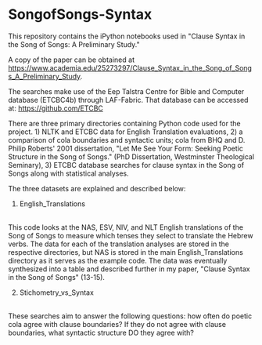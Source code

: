 # SongofSongs-Syntax

This repository contains the iPython notebooks used in "Clause Syntax in the Song of Songs: A Preliminary Study."

A copy of the paper can be obtained at https://www.academia.edu/25273297/Clause_Syntax_in_the_Song_of_Songs_A_Preliminary_Study.

The searches make use of the Eep Talstra Centre for Bible and Computer database (ETCBC4b) through LAF-Fabric. 
That database can be accessed at: 
https://github.com/ETCBC

There are three primary directories containing Python code used for the project. 1) NLTK and ETCBC data for English Translation evaluations, 2) a comparison of cola boundaries and syntactic units; cola from BHQ and D. Philip Roberts' 2001 dissertation, "Let Me See Your Form: Seeking Poetic Structure in the Song of Songs." (PhD Dissertation, Westminster Theological Seminary), 3) ETCBC database searches for clause syntax in the Song of Songs along with statistical analyses.

The three datasets are explained and described below:

1. English_Translations
<br>
This code looks at the NAS, ESV, NIV, and NLT English translations of the Song of Songs to measure which tenses they select to translate the Hebrew verbs. The data for each of the translation analyses are stored in the respective directories, but NAS is stored in the main English_Translations directory as it serves as the example code. The data was eventually synthesized into a table and described further in my paper, "Clause Syntax in the Song of Songs" (13-15).

2. Stichometry_vs_Syntax
<br>
These searches aim to answer the following questions: how often do poetic cola agree with clause boundaries? If they do not agree with clause boundaries, what syntactic structure DO they agree with? 
